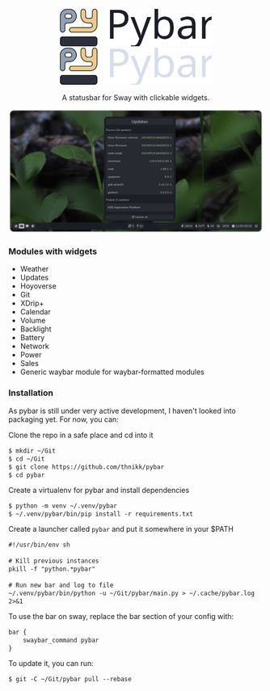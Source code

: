<p align="center">
    <img width="300" src="assets/pybar_logo_light.svg#gh-light-mode-only" alt="Pybar">
    <img width="300" src="assets/pybar_logo_dark.svg#gh-dark-mode-only" alt="Pybar">
</p>

<p align="center">
    A statusbar for Sway with clickable widgets.
</p>

![Screenshot](assets/screenshot.png)

### Modules with widgets
- Weather
- Updates
- Hoyoverse
- Git
- XDrip+
- Calendar
- Volume
- Backlight
- Battery
- Network
- Power
- Sales
- Generic waybar module for waybar-formatted modules

### Installation
As pybar is still under very active development, I haven't looked into packaging yet. For now, you can:

Clone the repo in a safe place and cd into it

```
$ mkdir ~/Git
$ cd ~/Git
$ git clone https://github.com/thnikk/pybar
$ cd pybar
```

Create a virtualenv for pybar and install dependencies
```
$ python -m venv ~/.venv/pybar
$ ~/.venv/pybar/bin/pip install -r requirements.txt
```

Create a launcher called `pybar` and put it somewhere in your $PATH 
```
#!/usr/bin/env sh

# Kill previous instances
pkill -f "python.*pybar"

# Run new bar and log to file
~/.venv/pybar/bin/python -u ~/Git/pybar/main.py > ~/.cache/pybar.log 2>&1
```

To use the bar on sway, replace the bar section of your config with:
```
bar {
    swaybar_command pybar
}
```

To update it, you can run:
```
$ git -C ~/Git/pybar pull --rebase
```
